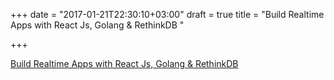 +++
date = "2017-01-21T22:30:10+03:00"
draft = true
title = "Build Realtime Apps with React Js, Golang & RethinkDB  "

+++

<p><a href="https://www.udemy.com/realtime-apps-with-reactjs-golang-rethinkdb/?couponCode=JAN2202">Build Realtime Apps with React Js, Golang & RethinkDB  </a></p>
